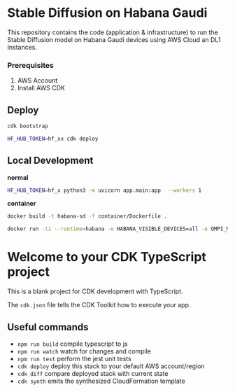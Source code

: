 # Stable Diffusion on Habana Gaudi

This repository contains the code (application & infrastructure) to run the Stable Diffusion model on Habana Gaudi devices using AWS Cloud an DL1 Instances.

### Prerequisites

1. AWS Account
2. Install AWS CDK

## Deploy

```bash
cdk bootstrap
```

```bash
HF_HUB_TOKEN=hf_xx cdk deploy
```

## Local Development

**normal**

```bash
HF_HUB_TOKEN=hf_x python3 -m uvicorn app.main:app  --workers 1
```

**container**

```bash
docker build -t habana-sd -f container/Dockerfile .
```

```bash
docker run -ti --runtime=habana -e HABANA_VISIBLE_DEVICES=all -e OMPI_MCA_btl_vader_single_copy_mechanism=none -e HF_HUB_TOKEN=hf_xx --cap-add=sys_nice --net=host --ipc=host habana-sd
```


# Welcome to your CDK TypeScript project

This is a blank project for CDK development with TypeScript.

The `cdk.json` file tells the CDK Toolkit how to execute your app.

## Useful commands

* `npm run build`   compile typescript to js
* `npm run watch`   watch for changes and compile
* `npm run test`    perform the jest unit tests
* `cdk deploy`      deploy this stack to your default AWS account/region
* `cdk diff`        compare deployed stack with current state
* `cdk synth`       emits the synthesized CloudFormation template
